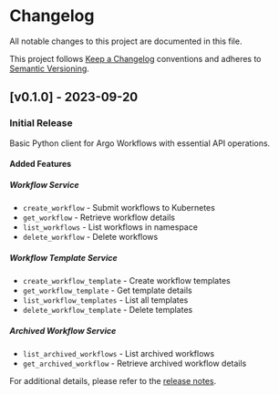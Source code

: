 # Changelog

All notable changes to this project are documented in this file.

This project follows [Keep a Changelog](https://keepachangelog.com/) conventions and adheres to [Semantic Versioning](https://semver.org/).

## [v0.1.0] - 2023-09-20

### Initial Release

Basic Python client for Argo Workflows with essential API operations.

#### Added Features

##### **Workflow Service**
- `create_workflow` - Submit workflows to Kubernetes
- `get_workflow` - Retrieve workflow details
- `list_workflows` - List workflows in namespace
- `delete_workflow` - Delete workflows

##### **Workflow Template Service**
- `create_workflow_template` - Create workflow templates
- `get_workflow_template` - Get template details
- `list_workflow_templates` - List all templates
- `delete_workflow_template` - Delete templates

##### **Archived Workflow Service**
- `list_archived_workflows` - List archived workflows
- `get_archived_workflow` - Retrieve archived workflow details

For additional details, please refer to the [release notes](https://github.com/gauravgahlot/argoflows/releases/tag/v0.1.0).
